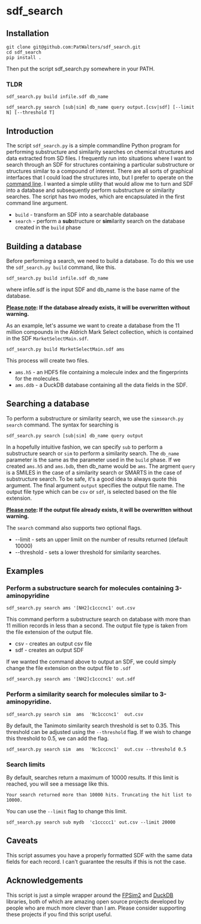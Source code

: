 # sdf_search

## Installation

```
git clone git@github.com:PatWalters/sdf_search.git
cd sdf_search
pip install .
```
Then put the script sdf_search.py somewhere in your PATH.

### TLDR

```
sdf_search.py build infile.sdf db_name

sdf_search.py search [sub|sim] db_name query output.[csv|sdf] [--limit N] [--threshold T]
```

## Introduction

The script `sdf_search.py` is a simple commandline Python program for performing substructure and similarity searches on
chemical structures and data extracted from SD files. I frequently run into situations where I want to search through an
SDF for structures containing a particular substructure or structures similar to a compound of interest. There are all
sorts of graphical interfaces that I could load the structures into, but I prefer to operate on
the [command line](https://www.amazon.com/Beginning-Was-Command-Line-ebook/dp/B0011GA08E/). I
wanted a simple utility that would allow me to turn and SDF into a database and subsequently perform substructure or
similarity searches.
The script has two modes, which are encapsulated in the first command line argument.

- `build` - transform an SDF into a searchable databaase
- `search` - perform a **sub**structure or **sim**ilarity search on the database created in the `build` phase

## Building a database

Before performing a search, we need to build a database. To do this we use the `sdf_search.py build` command, like
this.

```sdf_search.py build infile.sdf db_name```

where infile.sdf is the input SDF and db_name is the base name of the database.      

**<u>Please note</u>: If the database already exists, it will be overwritten without warning.**

As an example, let's assume we want to
create a database from the 11 million compounds in the Aldrich Mark Select collection, which is contained in the SDF
`MarketSelectMain.sdf`.

```sdf_search.py build MarketSelectMain.sdf ams```


This process will create two files.

- `ams.h5` - an HDF5 file containing a molecule index and the fingerprints for the molecules.
- `ams.ddb` - a DuckDB database containing all the data fields in the SDF.

## Searching a database

To perform a substructure or similarity search, we use the `simsearch.py search` command. The syntax for searching is

```sdf_search.py search [sub|sim] db_name query output```

In a hopefully intuitive fashion, we can specify `sub` to perform a substructure search or `sim` to perform a similarity
search. The `db_name` parameter is the same as the parameter used in the `build` phase. If we created `ams.h5` and
`ams.bdb`, then db_name would be `ams`. The argment `query` is a SMILES in the case of a similarity search or
SMARTS in the case of substructure search. To be safe, it's a good idea to always quote this argument. The final
argument `output`
specifies the output file name. The output file type which can be `csv` or `sdf`, is selected based on the file
extension.

**<u>Please note</u>: If the output file already exists, it will be overwritten without warning.**

The `search` command also supports two optional flags.

- --limit - sets an upper limiit on the number of results returned (default 10000)
- --threshold - sets a lower threshold for similarity searches.

## Examples

### Perform a substructure search for molecules containing 3-aminopyridine

`sdf_search.py search ams '[NH2]c1cccnc1' out.csv`

This command perform a substructure search on database with more than 11 million records in less than a second.
The output file type is taken from the file extension of the output file.

- csv - creates an output csv file
- sdf - creates an output SDF

If we wanted the command above to output an SDF, we could simply change the file extension on the output file to `.sdf`

`sdf_search.py search ams '[NH2]c1cccnc1' out.sdf`

### Perform a similarity search for molecules similar to 3-aminopyridine.

`sdf_search.py search sim  ams  'Nc1cccnc1'  out.csv`

By default, the Tanimoto similarity search threshold is set to 0.35. This threshold can be adjusted using the
`--threshold` flag.
If we wish to change this threshold to 0.5, we can add the flag.

`sdf_search.py search sim  ams  'Nc1cccnc1'  out.csv --threshold 0.5`

### Search limits

By default, searches return a maximum of 10000 results. If this limit is reached, you will see a message like this.

`Your search returned more than 10000 hits. Truncating the hit list to 10000.`

You can use the `--limit` flag to change this limit.

```
sdf_search.py search sub mydb  'c1ccccc1' out.csv --limit 20000
```

## Caveats
This script assumes you have a properly formatted SDF with the same data fields for each record. I can't guarantee
the results if this is not the case.

## Acknowledgements
This script is just a simple wrapper around the [FPSim2](https://github.com/chembl/FPSim2) 
and [DuckDB](https://duckdb.org/) libraries, both of which are amazing open source projects developed by 
people who are much more clever than I am. Please consider supporting these projects if you find this script useful.




